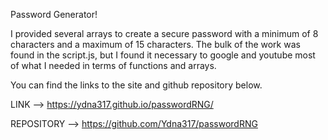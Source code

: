 Password Generator! 

I provided several arrays to create a secure password with a minimum of 8 characters and a maximum of 15 characters.
The bulk of the work was found in the script.js, but I found it necessary to google and youtube most of what I needed in terms
of functions and arrays.

You can find the links to the site and github repository below.

LINK --> https://ydna317.github.io/passwordRNG/

REPOSITORY --> https://github.com/Ydna317/passwordRNG